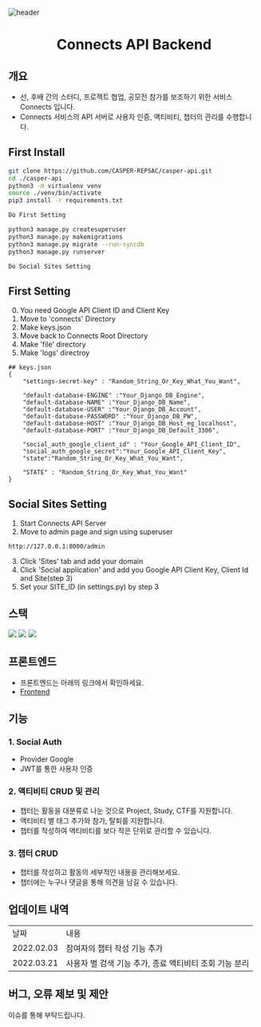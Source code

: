 ![header](https://capsule-render.vercel.app/api?type=rect&color=gradient&height=200&section=header&text=Connects&fontAlign=50&fontSize=70)
<div align="center"> 
 
# Connects API Backend
</div>

## 개요
- 선, 후배 간의 스터디, 프로젝트 협업, 공모전 참가를 보조하기 위한 서비스 Connects 입니다.
- Connects 서비스의 API 서버로 사용자 인증, 액티비티, 챕터의 관리를 수행합니다.
 
## First Install
```bash
git clone https://github.com/CASPER-REPSAC/casper-api.git
cd ./casper-api
python3 -m virtualenv venv
source ./venv/bin/activate
pip3 install -r requirements.txt

Do First Setting

python3 manage.py createsuperuser
python3 manage.py makemigrations
python3 manage.py migrate --run-syncdb
python3 manage.py runserver

Do Social Sites Setting
``` 

## First Setting
0. You need Google API Client ID and Client Key
1. Move to 'connects' Directory
2. Make keys.json
3. Move back to Connects Root Directory
4. Make 'file' directory
5. Make 'logs' directroy

```
## keys.json
{
    "settings-secret-key" : "Random_String_Or_Key_What_You_Want",

    "default-database-ENGINE" :"Your_Django_DB_Engine",
    "default-database-NAME" :"Your_Django_DB_Name",
    "default-database-USER" :"Your_Django_DB_Account",
    "default-database-PASSWORD" :"Your_Django_DB_PW",
    "default-database-HOST" :"Your_Django_DB_Host_eg_localhost", 
    "default-database-PORT" :"Your_Django_DB_Default_3306",

    "social_auth_google_client_id" : "Your_Google_API_Client_ID",
    "social_auth_google_secret":"Your_Google_API_Client_Key",
    "state":"Random_String_Or_Key_What_You_Want",
    
    "STATE" : "Random_String_Or_Key_What_You_Want"
}

```


## Social Sites Setting
1. Start Connects API Server
2. Move to admin page and sign using superuser
```
http://127.0.0.1:8000/admin
```
3. Click 'Sites' tab and add your domain
4. Click 'Social application' and add you Google API Client Key, Client Id and Site(step 3)
5. Set your SITE_ID (in settings.py) by step 3
 
## 스택
<p align="left">
<img src="https://img.shields.io/badge/Python3-054480?style=flat-square&logo=python&logoColor=white"/>
<img src="https://img.shields.io/badge/Django-18ba1e?style=flat-square&logo=django&logoColor=white"/>
<img src="https://img.shields.io/badge/MySQL-12a5ff?style=flat-square&logo=mysql&logoColor=white"/>
</p>

## 프론트엔드
- 프론트엔드는 아래의 링크에서 확인하세요.
- [Frontend](https://github.com/CASPER-REPSAC/connect-frontend)

## 기능

<!--
### 0. URI 문서
- [API 요청 URI](https://www.notion.so/floodnut/Connects-API-64005bb57a964411afb8517cf5f8c231)
-->
### 1. Social Auth
- Provider Google
- JWT를 통한 사용자 인증

### 2. 액티비티 CRUD 및 관리
- 챕터는 활동을 대분류로 나눈 것으로 Project, Study, CTF를 지원합니다.
- 액티비티 별 태그 추가와 참가, 탈퇴를 지원합니다.
- 챕터를 작성하여 액티비티를 보다 작은 단위로 관리할 수 있습니다.

### 3. 챕터 CRUD
- 챕터를 작성하고 활동의 세부적인 내용을 관리해보세요.
- 챕터에는 누구나 댓글을 통해 의견을 남길 수 있습니다.

## 업데이트 내역  
<table>
<tr>
 <td>  날짜  </td>
 <td>     내용     </td>
</td>
<tr
<tr>
 <td>2022.02.03</td>
 <td>참여자의 챕터 작성 기능 추가 </td>
</tr>
<tr>
  <td>2022.03.21</td>
 <td>사용자 별 검색 기능 추가, 종료 액티비티 조회 기능 분리 </td>
</tr>
</table>  

## 버그, 오류 제보 및 제안
이슈를 통해 부탁드립니다.
